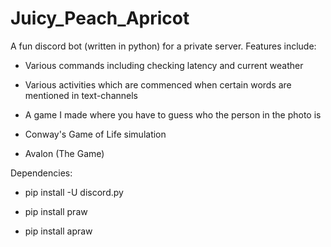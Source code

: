 # Juicy_Peach_Apricot

A fun discord bot (written in python) for a private server. Features include:

* Various commands including checking latency and current weather

* Various activities which are commenced when certain words are mentioned in text-channels

* A game I made where you have to guess who the person in the photo is

* Conway's Game of Life simulation

* Avalon (The Game)


Dependencies:

* pip install -U discord.py

* pip install praw

* pip install apraw
